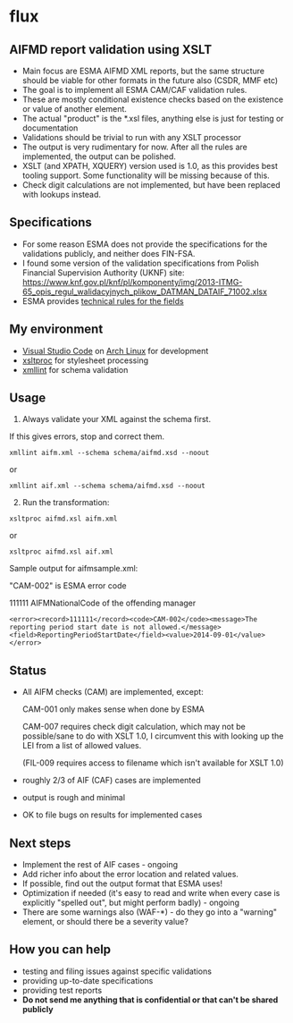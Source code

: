 # flux

## AIFMD report validation using XSLT

- Main focus are ESMA AIFMD XML reports, but the same structure should be viable for other formats in the future also (CSDR, MMF etc)
- The goal is to implement all ESMA CAM/CAF validation rules.
- These are mostly conditional existence checks based on the existence or value of another element.
- The actual "product" is the *.xsl files, anything else is just for testing or documentation
- Validations should be trivial to run with any XSLT processor
- The output is very rudimentary for now. After all the rules are implemented, the output can be polished.
- XSLT (and XPATH, XQUERY) version used is 1.0, as this provides best tooling support. Some functionality will be missing because of this.
- Check digit calculations are not implemented, but have been replaced with lookups instead.

## Specifications
- For some reason ESMA does not provide the specifications for the validations publicly, and neither does FIN-FSA.
- I found some version of the validation specifications from Polish Financial Supervision Authority (UKNF) site:
https://www.knf.gov.pl/knf/pl/komponenty/img/2013-ITMG-65_opis_regul_walidacyjnych_plikow_DATMAN_DATAIF_71002.xlsx
- ESMA provides [technical rules for the fields](https://www.esma.europa.eu/document/aifmd-reporting-it-technical-guidance-rev-4-updated)
 
## My environment
- [Visual Studio Code](https://code.visualstudio.com/) on [Arch Linux](https://www.archlinux.org/) for development
- [xsltproc](http://xmlsoft.org/XSLT/xsltproc.html) for stylesheet processing
- [xmllint](http://xmlsoft.org/xmllint.html) for schema validation

## Usage
1) Always validate your XML against the schema first.

If this gives errors, stop and correct them.
``` 
xmllint aifm.xml --schema schema/aifmd.xsd --noout
``` 
or
``` 
xmllint aif.xml --schema schema/aifmd.xsd --noout
``` 

2) Run the transformation:

``` 
xsltproc aifmd.xsl aifm.xml
``` 
or
``` 
xsltproc aifmd.xsl aif.xml
``` 

Sample output for aifmsample.xml:

"CAM-002" is ESMA error code

111111 AIFMNationalCode of the offending manager
```
<error><record>111111</record><code>CAM-002</code><message>The reporting period start date is not allowed.</message><field>ReportingPeriodStartDate</field><value>2014-09-01</value></error>

```

## Status
- All AIFM checks (CAM) are implemented, except:

    CAM-001 only makes sense when done by ESMA

    CAM-007 requires check digit calculation, which may not be possible/sane to do with XSLT 1.0, I circumvent this with looking up the LEI from a list of allowed values.

    (FIL-009 requires access to filename which isn't available for XSLT 1.0)

- roughly 2/3 of AIF (CAF) cases are implemented
- output is rough and minimal
- OK to file bugs on results for implemented cases

## Next steps 
- Implement the rest of AIF cases - ongoing
- Add richer info about the error location and related values.
- If possible, find out the output format that ESMA uses!
- Optimization if needed (it's easy to read and write when every case is explicitly "spelled out", but might perform badly) - ongoing
- There are some warnings also (WAF-*) - do they go into a "warning" element, or should there be a severity value?

## How you can help
- testing and filing issues against specific validations
- providing up-to-date specifications
- providing test reports 
- **Do not send me anything that is confidential or that can't be shared publicly**

